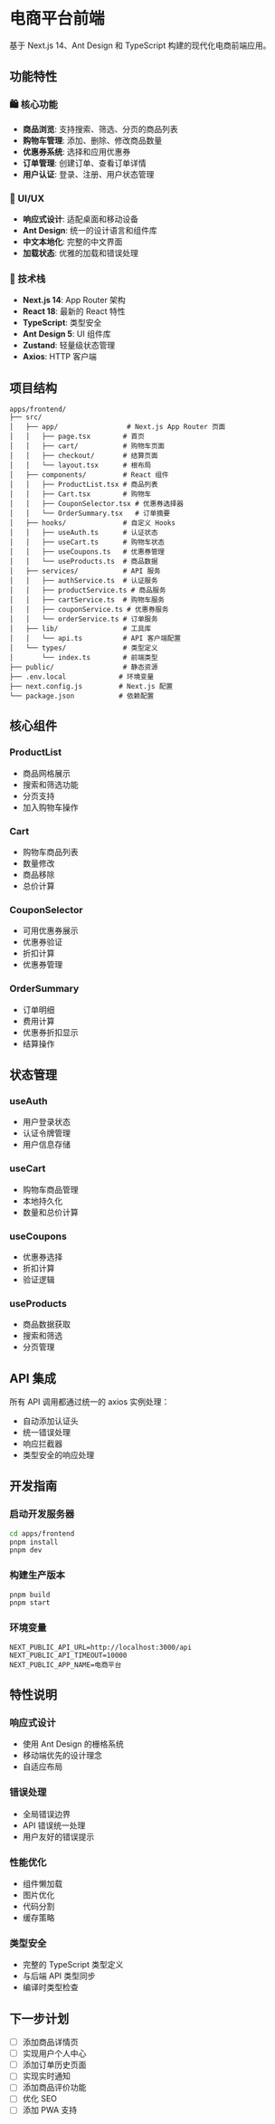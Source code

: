 # 电商平台前端

基于 Next.js 14、Ant Design 和 TypeScript 构建的现代化电商前端应用。

## 功能特性

### 🛍️ 核心功能
- **商品浏览**: 支持搜索、筛选、分页的商品列表
- **购物车管理**: 添加、删除、修改商品数量
- **优惠券系统**: 选择和应用优惠券
- **订单管理**: 创建订单、查看订单详情
- **用户认证**: 登录、注册、用户状态管理

### 🎨 UI/UX
- **响应式设计**: 适配桌面和移动设备
- **Ant Design**: 统一的设计语言和组件库
- **中文本地化**: 完整的中文界面
- **加载状态**: 优雅的加载和错误处理

### 🔧 技术栈
- **Next.js 14**: App Router 架构
- **React 18**: 最新的 React 特性
- **TypeScript**: 类型安全
- **Ant Design 5**: UI 组件库
- **Zustand**: 轻量级状态管理
- **Axios**: HTTP 客户端

## 项目结构

```
apps/frontend/
├── src/
│   ├── app/                 # Next.js App Router 页面
│   │   ├── page.tsx        # 首页
│   │   ├── cart/           # 购物车页面
│   │   ├── checkout/       # 结算页面
│   │   └── layout.tsx      # 根布局
│   ├── components/         # React 组件
│   │   ├── ProductList.tsx # 商品列表
│   │   ├── Cart.tsx        # 购物车
│   │   ├── CouponSelector.tsx # 优惠券选择器
│   │   └── OrderSummary.tsx   # 订单摘要
│   ├── hooks/              # 自定义 Hooks
│   │   ├── useAuth.ts      # 认证状态
│   │   ├── useCart.ts      # 购物车状态
│   │   ├── useCoupons.ts   # 优惠券管理
│   │   └── useProducts.ts  # 商品数据
│   ├── services/           # API 服务
│   │   ├── authService.ts  # 认证服务
│   │   ├── productService.ts # 商品服务
│   │   ├── cartService.ts  # 购物车服务
│   │   ├── couponService.ts # 优惠券服务
│   │   └── orderService.ts # 订单服务
│   ├── lib/                # 工具库
│   │   └── api.ts          # API 客户端配置
│   └── types/              # 类型定义
│       └── index.ts        # 前端类型
├── public/                 # 静态资源
├── .env.local             # 环境变量
├── next.config.js         # Next.js 配置
└── package.json           # 依赖配置
```

## 核心组件

### ProductList
- 商品网格展示
- 搜索和筛选功能
- 分页支持
- 加入购物车操作

### Cart
- 购物车商品列表
- 数量修改
- 商品移除
- 总价计算

### CouponSelector
- 可用优惠券展示
- 优惠券验证
- 折扣计算
- 优惠券管理

### OrderSummary
- 订单明细
- 费用计算
- 优惠券折扣显示
- 结算操作

## 状态管理

### useAuth
- 用户登录状态
- 认证令牌管理
- 用户信息存储

### useCart
- 购物车商品管理
- 本地持久化
- 数量和总价计算

### useCoupons
- 优惠券选择
- 折扣计算
- 验证逻辑

### useProducts
- 商品数据获取
- 搜索和筛选
- 分页管理

## API 集成

所有 API 调用都通过统一的 axios 实例处理：
- 自动添加认证头
- 统一错误处理
- 响应拦截器
- 类型安全的响应处理

## 开发指南

### 启动开发服务器
```bash
cd apps/frontend
pnpm install
pnpm dev
```

### 构建生产版本
```bash
pnpm build
pnpm start
```

### 环境变量
```env
NEXT_PUBLIC_API_URL=http://localhost:3000/api
NEXT_PUBLIC_API_TIMEOUT=10000
NEXT_PUBLIC_APP_NAME=电商平台
```

## 特性说明

### 响应式设计
- 使用 Ant Design 的栅格系统
- 移动端优先的设计理念
- 自适应布局

### 错误处理
- 全局错误边界
- API 错误统一处理
- 用户友好的错误提示

### 性能优化
- 组件懒加载
- 图片优化
- 代码分割
- 缓存策略

### 类型安全
- 完整的 TypeScript 类型定义
- 与后端 API 类型同步
- 编译时类型检查

## 下一步计划

- [ ] 添加商品详情页
- [ ] 实现用户个人中心
- [ ] 添加订单历史页面
- [ ] 实现实时通知
- [ ] 添加商品评价功能
- [ ] 优化 SEO
- [ ] 添加 PWA 支持
